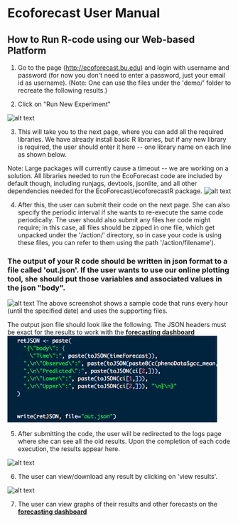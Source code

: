 # Ecoforecast User Manual


## How to Run R-code using our Web-based Platform
1. Go to the page (http://ecoforecast.bu.edu) and login with username and password (for now you don't need to enter a password, just your email id as username). (Note: One can use the files under the 'demo/' folder to recreate the following results.)

2. Click on "Run New Experiment"

![alt text](figures/home.png)

3. This will take you to the next page, where you can add all the required libraries. We have already install basic R libraries, but if any new library is required, the user should enter it here -- one library name on each line as shown below.

Note: Large packages will currently cause a timeout -- we are working on a solution. All libraries needed to run the EcoForecast code are included by default though, including runjags, devtools, jsonlite, and all other dependencies needed for the EcoForecast/ecoforecastR package.
![alt text](figures/libbs.png)


4. After this, the user can submit their code on the next page. She can also specify the periodic interval if she wants to re-execute the same code periodically. The user should also submit any files her code might require; in this case, all files should be zipped in one file, which get unpacked under the '/action/' directory, so in case your code is using these files, you can refer to them using the path '/action/filename').

### The output of your R code should be written in json format to a file called 'out.json'. If the user wants to use our online plotting tool, she should put those variables and associated values in the json "body".

![alt text](figures/code.png)
The above screenshot shows a sample code that runs every hour (until the specified date) and uses the supporting files.

The output json file should look like the following. The JSON headers must be exact for the results to work with the **[forecasting dashboard](http://ecoforecast.bu.edu:3838/NEFI/)**
![alt text](figures/update_json.png)


5. After submitting the code, the user will be redirected to the logs page where she can see all the old results. Upon the completion of each code execution, the results appear here. 

![alt text](figures/logs.png)

6. The user can view/download any result by clicking on 'view results'.

![alt text](figures/results.png)

7. The user can view graphs of their results and other forecasts on the **[forecasting dashboard](http://ecoforecast.bu.edu:3838/NEFI/)**
